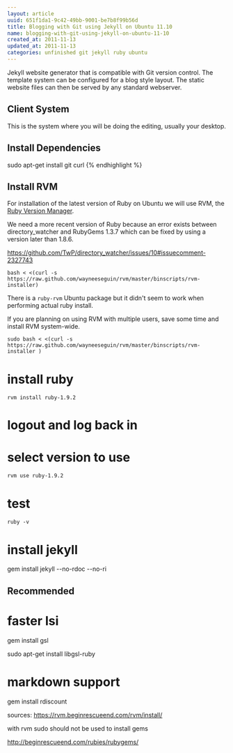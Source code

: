 ```yaml
---
layout: article
uuid: 651f1da1-9c42-49bb-9001-be7b8f99b56d
title: Blogging with Git using Jekyll on Ubuntu 11.10
name: blogging-with-git-using-jekyll-on-ubuntu-11-10
created_at: 2011-11-13
updated_at: 2011-11-13
categories: unfinished git jekyll ruby ubuntu
---
```



Jekyll website generator that is compatible with Git version control. The template system can be configured for a blog style layout. The static website files can then be served by any standard webserver.


## Client System ##

This is the system where you will be doing the editing, usually your desktop.
   
    
## Install Dependencies ##

sudo apt-get install git curl
{% endhighlight %}
    
## Install RVM ##
For installation of the latest version of Ruby on Ubuntu we will use RVM, the [Ruby Version Manager](http://beginrescueend.com/).

We need a more recent version of Ruby because an error exists between directory_watcher and RubyGems 1.3.7 which can be fixed by using a version later than 1.8.6. 

https://github.com/TwP/directory_watcher/issues/10#issuecomment-2327743

`bash < <(curl -s https://raw.github.com/wayneeseguin/rvm/master/binscripts/rvm-installer)`

There is a `ruby-rvm` Ubuntu package but it didn't seem to work when performing actual ruby install.

If you are planning on using RVM with multiple users, save some time and install RVM system-wide.

`sudo bash < <(curl -s https://raw.github.com/wayneeseguin/rvm/master/binscripts/rvm-installer )`





# install ruby
`rvm install ruby-1.9.2`

# logout and log back in

# select version to use

`rvm use ruby-1.9.2`

# test
`ruby -v`


# install jekyll
gem install jekyll --no-rdoc --no-ri

    
## Recommended ##    


# faster lsi
gem install gsl

sudo apt-get install libgsl-ruby

# markdown support
gem install rdiscount

    
    
sources:
https://rvm.beginrescueend.com/rvm/install/




with rvm sudo should not be used to install gems

http://beginrescueend.com/rubies/rubygems/






